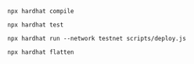 ```
npx hardhat compile
```

```
npx hardhat test
```

```
npx hardhat run --network testnet scripts/deploy.js
```

```
npx hardhat flatten
```
